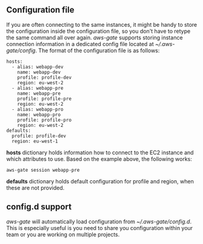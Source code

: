 ## Configuration file

If you are often connecting to the same instances, it might be handy to store the configuration inside the configuration file,
so you don't have to retype the same command all over again. _aws-gate_ supports storing instance connection information in a dedicated config file located at _~/.aws-gate/config_. The format of the configuration file is as follows:


```
hosts:
  - alias: webapp-dev
    name: webapp-dev
    profile: profile-dev
    region: eu-west-2
  - alias: webapp-pre
    name: webapp-pre
    profile: profile-pre
    region: eu-west-2
  - alias: webapp-pro
    name: webapp-pro
    profile: profile-pro
    region: eu-west-2
defaults:
  profile: profile-dev
  region: eu-west-1
```

**hosts** dictionary holds information how to connect to the EC2 instance and which attributes to use. Based on the example above, the following works:

```
aws-gate session webapp-pre
```
**defaults** dictionary holds default configuration for profile and region, when these are not provided.

## config.d support

_aws-gate_ will automatically load configuration from _~/.aws-gate/config.d_. This is especially useful is you need to share you configuration within your team or you are working on multiple projects.
